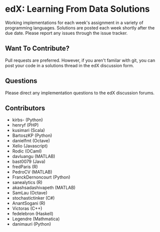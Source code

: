 edX: Learning From Data Solutions
================================
Working implementations for each week's assignment in a variety of programming languages. Solutions are posted each week shortly after the due date. Please report any issues through the issue tracker.

Want To Contribute?
----------
Pull requests are preferred. However, if you aren't familar with git, you can post your code in a solutions thread in the edX discussion form.

Questions
-----------
Please direct any implementation questions to the edX discussion forums.

Contributors
-----------
* kirbs- (Python)
* henryf (PHP)
* kusimari (Scala)
* BartoszKP (Python)
* danielfmt (Octave)
* Xelio (Javascript)
* Rodic (OCaml)
* davluangu (MATLAB)
* bast0079 (Java)
* fredParis (R)
* PedroCV (MATLAB)
* FranckDernoncourt (Python)
* sanealytics (R)
* akashsadashivapeth (MATLAB)
* SamLau (Octave)
* stochastictinker (C#)
* AnantSogani (R)
* Victoras (C++)
* fedelebron (Haskell)
* Legendre (Mathmatica)
* danimauri (Python)
